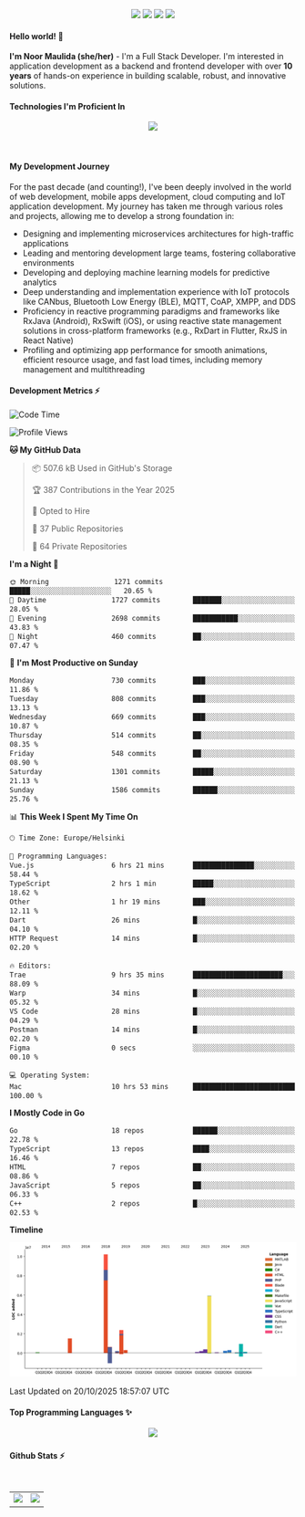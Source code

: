 <p align="center">
  <img src="https://dev.discordprofiles.me/badge/status/814439552055771206?simple=true">
  <img src="https://dev.discordprofiles.me/badge/playing/814439552055771206">
  <img src="https://dev.discordprofiles.me/badge/vscode/814439552055771206">
  <img src="https://dev.discordprofiles.me/badge/spotify/814439552055771206">
</p>

#### Hello world! 👋
**I'm Noor Maulida (she/her)** - I'm a Full Stack Developer. I'm interested in application development as a backend and frontend developer with over **10 years** of hands-on experience in building scalable, robust, and innovative solutions.

#### Technologies I'm Proficient In
<p align="center">
  <img src="https://skillicons.dev/icons?i=go,laravel,nodejs,vue,react,flutter,python,mongodb,docker,aws,gcp" />
</p>
<br>

#### My Development Journey
For the past decade (and counting!), I've been deeply involved in the world of web development, mobile apps development, cloud computing and IoT application development. My journey has taken me through various roles and projects, allowing me to develop a strong foundation in:

* Designing and implementing microservices architectures for high-traffic applications
* Leading and mentoring development large teams, fostering collaborative environments
* Developing and deploying machine learning models for predictive analytics
* Deep understanding and implementation experience with IoT protocols like CANbus, Bluetooth Low Energy (BLE), MQTT, CoAP, XMPP, and DDS
* Proficiency in reactive programming paradigms and frameworks like RxJava (Android), RxSwift (iOS), or using reactive state management solutions in cross-platform frameworks (e.g., RxDart in Flutter, RxJS in React Native)
* Profiling and optimizing app performance for smooth animations, efficient resource usage, and fast load times, including memory management and multithreading

#### Development Metrics ⚡
<!--START_SECTION:waka-->
![Code Time](http://img.shields.io/badge/Code%20Time-1%2C402%20hrs%2010%20mins-blue)

![Profile Views](http://img.shields.io/badge/Profile%20Views-0-blue)

**🐱 My GitHub Data** 

> 📦 507.6 kB Used in GitHub's Storage 
 > 
> 🏆 387 Contributions in the Year 2025
 > 
> 💼 Opted to Hire
 > 
> 📜 37 Public Repositories 
 > 
> 🔑 64 Private Repositories 
 > 
**I'm a Night 🦉** 

```text
🌞 Morning                1271 commits        █████░░░░░░░░░░░░░░░░░░░░   20.65 % 
🌆 Daytime                1727 commits        ███████░░░░░░░░░░░░░░░░░░   28.05 % 
🌃 Evening                2698 commits        ███████████░░░░░░░░░░░░░░   43.83 % 
🌙 Night                  460 commits         ██░░░░░░░░░░░░░░░░░░░░░░░   07.47 % 
```
📅 **I'm Most Productive on Sunday** 

```text
Monday                   730 commits         ███░░░░░░░░░░░░░░░░░░░░░░   11.86 % 
Tuesday                  808 commits         ███░░░░░░░░░░░░░░░░░░░░░░   13.13 % 
Wednesday                669 commits         ███░░░░░░░░░░░░░░░░░░░░░░   10.87 % 
Thursday                 514 commits         ██░░░░░░░░░░░░░░░░░░░░░░░   08.35 % 
Friday                   548 commits         ██░░░░░░░░░░░░░░░░░░░░░░░   08.90 % 
Saturday                 1301 commits        █████░░░░░░░░░░░░░░░░░░░░   21.13 % 
Sunday                   1586 commits        ██████░░░░░░░░░░░░░░░░░░░   25.76 % 
```


📊 **This Week I Spent My Time On** 

```text
🕑︎ Time Zone: Europe/Helsinki

💬 Programming Languages: 
Vue.js                   6 hrs 21 mins       ███████████████░░░░░░░░░░   58.44 % 
TypeScript               2 hrs 1 min         █████░░░░░░░░░░░░░░░░░░░░   18.62 % 
Other                    1 hr 19 mins        ███░░░░░░░░░░░░░░░░░░░░░░   12.11 % 
Dart                     26 mins             █░░░░░░░░░░░░░░░░░░░░░░░░   04.10 % 
HTTP Request             14 mins             █░░░░░░░░░░░░░░░░░░░░░░░░   02.20 % 

🔥 Editors: 
Trae                     9 hrs 35 mins       ██████████████████████░░░   88.09 % 
Warp                     34 mins             █░░░░░░░░░░░░░░░░░░░░░░░░   05.32 % 
VS Code                  28 mins             █░░░░░░░░░░░░░░░░░░░░░░░░   04.29 % 
Postman                  14 mins             █░░░░░░░░░░░░░░░░░░░░░░░░   02.20 % 
Figma                    0 secs              ░░░░░░░░░░░░░░░░░░░░░░░░░   00.10 % 

💻 Operating System: 
Mac                      10 hrs 53 mins      █████████████████████████   100.00 % 
```

**I Mostly Code in Go** 

```text
Go                       18 repos            ██████░░░░░░░░░░░░░░░░░░░   22.78 % 
TypeScript               13 repos            ████░░░░░░░░░░░░░░░░░░░░░   16.46 % 
HTML                     7 repos             ██░░░░░░░░░░░░░░░░░░░░░░░   08.86 % 
JavaScript               5 repos             ██░░░░░░░░░░░░░░░░░░░░░░░   06.33 % 
C++                      2 repos             █░░░░░░░░░░░░░░░░░░░░░░░░   02.53 % 
```



**Timeline**

![Lines of Code chart](https://raw.githubusercontent.com/noormaulida/noormaulida/main/assets/bar_graph.png)


 Last Updated on 20/10/2025 18:57:07 UTC
<!--END_SECTION:waka-->

#### Top Programming Languages ✨
<p align="center">
  <img src="https://api.githubtrends.io/user/svg/noormaulida/langs?time_range=one_year&include_private=true&compact=true&theme=dark" />
</p>

#### Github Stats ⚡
<p align="center">
  <table>
    <tr>
      <td>
        <img src="https://github-readme-streak-stats.herokuapp.com?user=noormaulida&theme=react&hide_border=true&mode=weekly" height="180" />
      </td>
      <td>
        <img src="https://github-readme-stats.vercel.app/api?username=noormaulida&theme=react&count_private=true&hide_border=true&line_height=20" height="180"/>
      </td>
    </tr>
</p>
<br>
